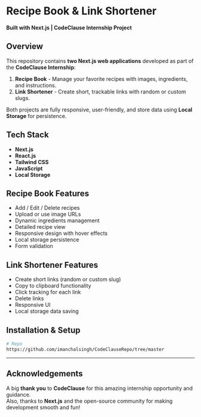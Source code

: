# Recipe Book & Link Shortener  
**Built with Next.js | CodeClause Internship Project**

## Overview
This repository contains **two Next.js web applications** developed as part of the **CodeClause Internship**:

1. **Recipe Book** - Manage your favorite recipes with images, ingredients, and instructions.  
2. **Link Shortener** - Create short, trackable links with random or custom slugs.

Both projects are fully responsive, user-friendly, and store data using **Local Storage** for persistence.


## Tech Stack
- **Next.js**
- **React.js**
- **Tailwind CSS**
- **JavaScript**
- **Local Storage**

## Recipe Book Features
- Add / Edit / Delete recipes  
- Upload or use image URLs  
- Dynamic ingredients management  
- Detailed recipe view  
- Responsive design with hover effects  
- Local storage persistence  
- Form validation


## Link Shortener Features
- Create short links (random or custom slug)  
- Copy to clipboard functionality  
- Click tracking for each link  
- Delete links  
- Responsive UI  
- Local storage data saving


## Installation & Setup
```bash
# Repo
https://github.com/imanchalsingh/CodeClauseRepo/tree/master
```

---

## Acknowledgements
A big **thank you** to **CodeClause** for this amazing internship opportunity and guidance.  
Also, thanks to **Next.js** and the open-source community for making development smooth and fun! 
